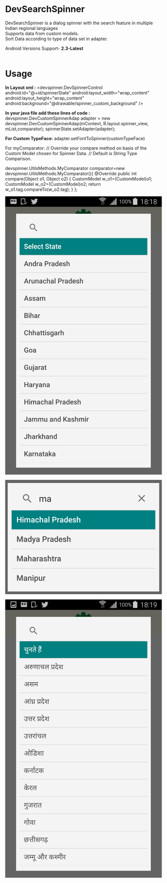 # DevSearchSpinner
DevSearchSpinner is a dialog spinner with the search feature in multiple Indian regional languages<br>
Supports data from custom models.<br>
Sort Data according to type of data set in adapter.<br>

Android Versions Support- <b>2.3-Latest</b><br><br>

# Usage
 <b>In Layout xml :</b>
 <devspinner.DevSpinnerControl
        android:id="@+id/spinnerState"
        android:layout_width="wrap_content"
        android:layout_height="wrap_content"
        android:background="@drawable/spinner_custom_background"
           />

 <b>In your java file add these lines of code :</b>
  devspinner.DevCustomSpinnerAdap<CustomModel> adapter = new devspinner.DevCustomSpinnerAdap(mContext, R.layout.spinner_view, mList,comparator);
  spinnerState.setAdapter(adapter);

 <b>For Custom TypeFace:</b>
 adapter.setFontToSpinner(customTypeFace)

 For myComparator:
  // Override your compare method on basis of the Custom Model chosen for Spinner Data.
  // Default is String Type Comparison.

  devspinner.UtilsMethods.MyComparator comparator=new devspinner.UtilsMethods.MyComparator(){
     @Override
     public int compare(Object o1, Object o2) {
         CustomModel w_o1=(CustomModel)o1;
         CustomModel w_o2=(CustomModel)o2;
         return  w_o1.tag.compareTo(w_o2.tag);
     }
  };

![Screenshot](screen_one.png)

![Screenshot](screen_two.png)

![Screenshot](screen_four.png)
